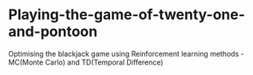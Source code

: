# Playing-the-game-of-twenty-one-and-pontoon
Optimising the blackjack game using Reinforcement learning methods - MC(Monte Carlo) and TD(Temporal Difference)
